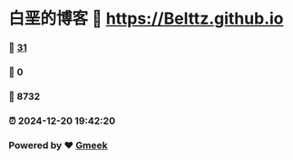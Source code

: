 # 白垩的博客 :link: https://Belttz.github.io 
### :page_facing_up: [31](https://Belttz.github.io/tag.html) 
### :speech_balloon: 0 
### :hibiscus: 8732 
### :alarm_clock: 2024-12-20 19:42:20 
### Powered by :heart: [Gmeek](https://github.com/Meekdai/Gmeek)
